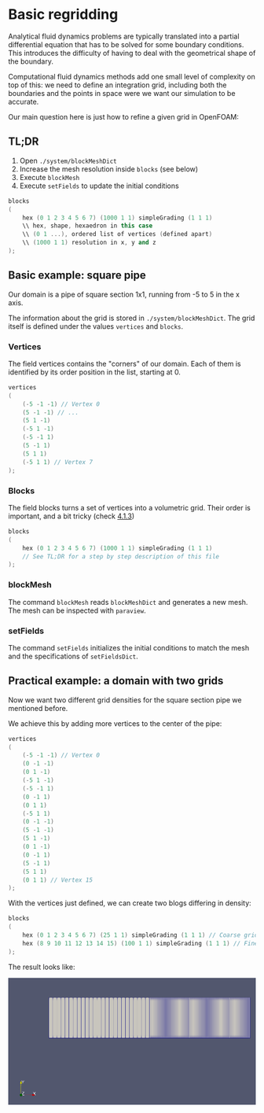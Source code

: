 # Basic regridding

Analytical fluid dynamics problems are typically translated into a partial differential equation that has to be solved for some boundary conditions. This introduces the difficulty of having to deal with the geometrical shape of the boundary.

Computational fluid dynamics methods add one small level of complexity on top of this: we need to define an integration grid, including both the boundaries and the points in space were we want our simulation to be accurate.

Our main question here is just how to refine a given grid in OpenFOAM:

## TL;DR
1. Open `./system/blockMeshDict`
2. Increase the mesh resolution inside `blocks` (see below)
3. Execute `blockMesh`
4. Execute `setFields` to update the initial conditions

```c++
blocks
(
    hex (0 1 2 3 4 5 6 7) (1000 1 1) simpleGrading (1 1 1)
    \\ hex, shape, hexaedron in this case
    \\ (0 1 ...), ordered list of vertices (defined apart)
    \\ (1000 1 1) resolution in x, y and z
);
```

## Basic example: square pipe

Our domain is a pipe of square section 1x1, running from -5 to 5 in the x axis.

The information about the grid is stored in `./system/blockMeshDict`. The grid itself is defined under the values `vertices` and `blocks`.

### Vertices

The field vertices contains the "corners" of our domain. Each of them is identified by its order position in the list, starting at 0.

```c++
vertices
(
    (-5 -1 -1) // Vertex 0
    (5 -1 -1) // ...
    (5 1 -1)
    (-5 1 -1)
    (-5 -1 1)
    (5 -1 1)
    (5 1 1)
    (-5 1 1) // Vertex 7
);
```
### Blocks

The field blocks turns a set of vertices into a volumetric grid. Their order is important, and a bit tricky (check [4.1.3](https://www.openfoam.com/documentation/user-guide/mesh-description.php#x11-300004.1.1))

```c++
blocks
(
    hex (0 1 2 3 4 5 6 7) (1000 1 1) simpleGrading (1 1 1)
    // See TL;DR for a step by step description of this file
);
```

### blockMesh

The command `blockMesh` reads `blockMeshDict` and generates a new mesh. The mesh can be inspected with `paraview`.

### setFields

The command `setFields` initializes the initial conditions to match the mesh and the specifications of `setFieldsDict`.

## Practical example: a domain with two grids

Now we want two different grid densities for the square section pipe we mentioned before.

We achieve this by adding more vertices to the center of the pipe:

```c++
vertices
(
    (-5 -1 -1) // Vertex 0
    (0 -1 -1)
    (0 1 -1)
    (-5 1 -1)
    (-5 -1 1)
    (0 -1 1)
    (0 1 1)
    (-5 1 1)
    (0 -1 -1)
    (5 -1 -1)
    (5 1 -1)
    (0 1 -1)
    (0 -1 1)
    (5 -1 1)
    (5 1 1)
    (0 1 1) // Vertex 15
);

```

With the vertices just defined, we can create two blogs differing in density:

```c++
blocks
(
    hex (0 1 2 3 4 5 6 7) (25 1 1) simpleGrading (1 1 1) // Coarse grid
    hex (8 9 10 11 12 13 14 15) (100 1 1) simpleGrading (1 1 1) // Fine grid
);
```

The result looks like:

![](img/fine-coarse.png)
